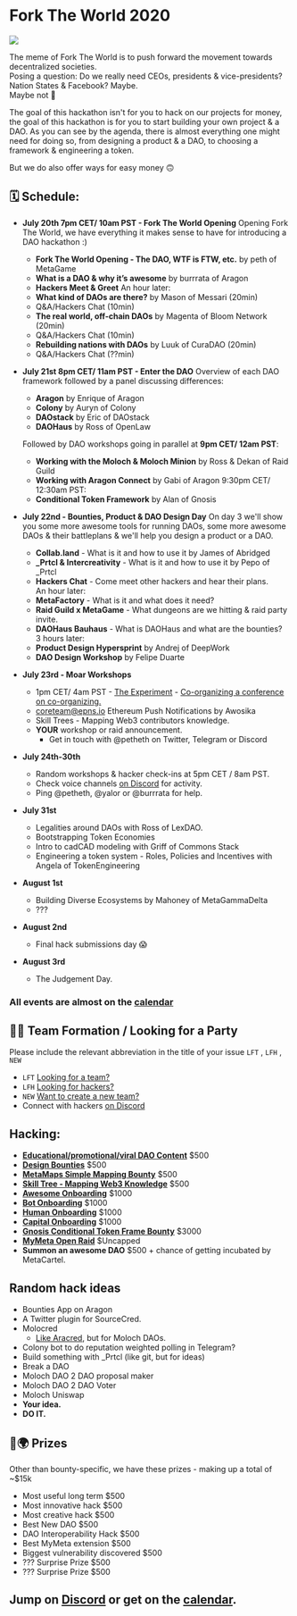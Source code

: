 # Fork The World 2020
![](https://cdn.substack.com/image/fetch/w_1456,c_limit,f_auto,q_auto:good,fl_progressive:steep/https%3A%2F%2Fbucketeer-e05bbc84-baa3-437e-9518-adb32be77984.s3.amazonaws.com%2Fpublic%2Fimages%2F8e89e6be-ea68-413b-9feb-674918e6a89f_1200x630.png)

The meme of Fork The World is to push forward the movement towards decentralized societies.  
Posing a question: Do we really need CEOs, presidents & vice-presidents?  
Nation States & Facebook? Maybe.  
Maybe not 🤷

The goal of this hackathon isn't for you to hack on our projects for money, the goal of this hackathon is for you to start building your own project & a DAO. As you can see by the agenda, there is almost everything one might need for doing so, from designing a product & a DAO, to choosing a framework & engineering a token.

But we do also offer ways for easy money 🙃

## 🗓 Schedule:
- **July 20th 7pm CET/ 10am PST - Fork The World Opening**
Opening Fork The World, we have everything it makes sense to have for introducing a DAO hackathon :)
	
	-   **Fork The World Opening - The DAO, WTF is FTW, etc.** by peth of MetaGame
    -   **What is a DAO & why it’s awesome** by burrrata of Aragon
    -   **Hackers Meet & Greet**
	An hour later:
    -   **What kind of DAOs are there?** by Mason of Messari (20min)
    - Q&A/Hackers Chat (10min)
    -   **The real world, off-chain DAOs** by Magenta of Bloom Network (20min)
    - Q&A/Hackers Chat (10min)
    -   **Rebuilding nations with DAOs** by Luuk of CuraDAO (20min)
    - Q&A/Hackers Chat (??min)
- **July 21st 8pm CET/ 11am PST - Enter the DAO**
    Overview of each DAO framework followed by a panel discussing differences:
	- **Aragon** by Enrique of Aragon
	- **Colony** by Auryn of Colony
	- **DAOstack** by Eric of DAOstack
	- **DAOHaus** by Ross of OpenLaw
	
	Followed by DAO workshops going in parallel at **9pm CET/ 12am PST**:
	- **Working with the Moloch & Moloch Minion** by Ross & Dekan of Raid Guild
	- **Working with Aragon Connect** by Gabi of Aragon
	9:30pm CET/ 12:30am PST:
	- **Conditional Token Framework** by Alan of Gnosis
- **July 22nd - Bounties, Product & DAO Design Day** 
	On day 3 we'll show you some more awesome tools for running DAOs, some more awesome DAOs & their battleplans & we'll help you design a product or a DAO.  

	-   **Collab.land** - What is it and how to use it by James of Abridged
	-   **_Prtcl & Intercreativity** - What is it and how to use it by Pepo of _Prtcl
	-   **Hackers Chat** - Come meet other hackers and hear their plans.  
	An hour later: 
	- **MetaFactory** - What is it and what does it need?  
	-   **Raid Guild x MetaGame** - What dungeons are we hitting & raid party invite. 
	-   **DAOHaus Bauhaus** - What is DAOHaus and what are the bounties?  
	3 hours later: 
	- **Product Design Hypersprint** by Andrej of DeepWork
	-   **DAO Design Workshop** by Felipe Duarte
- **July 23rd - Moar Workshops** 
	-  1pm CET/ 4am PST - [The Experiment](https://www.daoleadership.com/experiment/) - [Co-organizing a conference on co-organizing.](https://www.google.com/url?q=https://us02web.zoom.us/j/82635414269&sa=D&source=calendar&ust=1595310424057000&usg=AOvVaw11mT9SqS-RZAF1i3tPacm7)
	- coreteam@epns.io  Ethereum Push Notifications by Awosika
	- Skill Trees - Mapping Web3 contributors knowledge.
	- **YOUR** workshop or raid announcement.
		- Get in touch with @petheth on Twitter, Telegram or Discord
- **July 24th-30th** 
	 - Random workshops & hacker check-ins at 5pm CET / 8am PST.
	 - Check voice channels [on Discord](https://discord.gg/zH9AJPw) for activity.
	 - Ping @petheth, @yalor or @burrrata for help.
- **July 31st**
	- Legalities around DAOs with Ross of LexDAO.
	- Bootstrapping Token Economies
	- Intro to cadCAD modeling with Griff of Commons Stack
	- Engineering a token system - Roles, Policies and Incentives with Angela of TokenEngineering
- **August 1st**
	- Building Diverse Ecosystems by Mahoney of MetaGammaDelta
	- ???
- **August 2nd**
	- Final hack submissions day 😱
- **August 3rd**
	- The Judgement Day.

### All events are almost on the [calendar](https://calendar.google.com/calendar?cid=bmloNTlrdGdhZm1tNjRlZDRxazZ1ZTh2djRAZ3JvdXAuY2FsZW5kYXIuZ29vZ2xlLmNvbQ) 



## 🧙‍♂️ Team Formation / Looking for a Party 

Please include the relevant abbreviation in the title of your issue `LFT` , `LFH` , `NEW` 

-  `LFT` [Looking for a team?](https://github.com/metafam/fork-the-world/issues/new?template=hacker-wants-team.md)
-  `LFH` [Looking for hackers?](https://github.com/metafam/fork-the-world/issues/new?template=team-wants-hacker.md) 
-  `NEW` [Want to create a new team?](https://github.com/metafam/fork-the-world/issues/new?template=idea-wants-team.md)
-   Connect with hackers [on Discord](https://discord.gg/TstFZSb)



## Hacking: 
- **[Educational/promotional/viral DAO Content](https://github.com/MetaFam/Fork-The-World/issues/1)** $500
-  **[Design Bounties](https://github.com/MetaFam/Fork-The-World/issues/3)** $500
-  **[MetaMaps Simple Mapping Bounty](https://github.com/MetaFam/Fork-The-World/issues/5)** $500
- **[Skill Tree - Mapping Web3 Knowledge](https://github.com/MetaFam/Fork-The-World/issues/4)** $500
- **[Awesome Onboarding](https://github.com/AraCartel/dao-hack-month-bounties/issues/4)** $1000
- **[Bot Onboarding](https://github.com/AraCartel/dao-hack-month-bounties/issues/3)** $1000
- **[Human Onboarding](https://github.com/AraCartel/dao-hack-month-bounties/issues/2)** $1000
- **[Capital Onboarding](https://github.com/AraCartel/dao-hack-month-bounties/issues/1)** $1000
- **[Gnosis Conditional Token Frame Bounty](https://github.com/gnosis/conditional-tokens-docs/issues/17)** $3000
-  **[MyMeta Open Raid](https://github.com/MetaFam/Fork-The-World/issues/2)** $Uncapped
- **Summon an awesome DAO** $500 + chance of getting incubated by MetaCartel.


## Random hack ideas

-   Bounties App on Aragon
-   A Twitter plugin for SourceCred.
-   Molocred
	- [Like Aracred](https://aracred.github.io/website/), but for Moloch DAOs.
-   Colony bot to do reputation weighted polling in Telegram?
-   Build something with _Prtcl (like git, but for ideas)
-   Break a DAO
-   Moloch DAO 2 DAO proposal maker
-   Moloch DAO 2 DAO Voter
-   Moloch Uniswap
- **Your idea.**
- **DO IT.**

## 🍴🌍 Prizes
Other than bounty-specific, we have these prizes - making up a total of ~$15k

-   Most useful long term $500
-   Most innovative hack $500
- Most creative hack $500
-   Best New DAO $500
-   DAO Interoperability Hack $500
-   Best MyMeta extension $500
-   Biggest vulnerability discovered $500
-   ??? Surprise Prize $500
-   ??? Surprise Prize $500

## Jump on [Discord](https://discord.gg/TstFZSb) or get on the [calendar](https://calendar.google.com/calendar?cid=bmloNTlrdGdhZm1tNjRlZDRxazZ1ZTh2djRAZ3JvdXAuY2FsZW5kYXIuZ29vZ2xlLmNvbQ).

